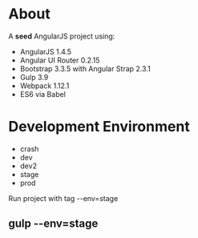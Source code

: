 # About

A **seed** AngularJS project using:

+ AngularJS 1.4.5
+ Angular UI Router 0.2.15
+ Bootstrap 3.3.5 with Angular Strap 2.3.1
+ Gulp 3.9
+ Webpack 1.12.1
+ ES6 via Babel



# Development Environment 
 + crash 
 + dev
 + dev2
 + stage
 + prod

Run project with tag --env=stage

## gulp --env=stage


